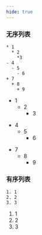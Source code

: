 ```yaml
---
hide: true
---
```


### 无序列表

```
* 1
  * 2
    *3
- 4
  - 5
    - 6
+ 7
  + 8
    + 9
```

- 1
  - 2
    - 3

* 4
  - 5
    - 6

- 7
  - 8
    - 9

### 有序列表

```
1. 1
2. 2
3. 3
```

1. 1
2. 2
3. 3

